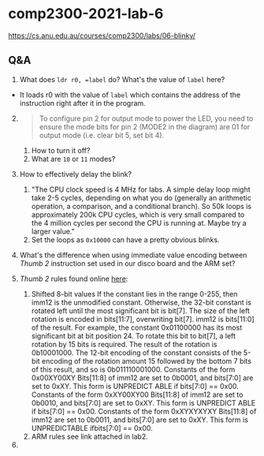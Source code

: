# comp2300-2021-lab-6

<https://cs.anu.edu.au/courses/comp2300/labs/06-blinky/>

## Q&A

1. What does `ldr r0, =label` do? What's the value of `label` here?

- It loads r0 with the value of `label` which contains the address of the instruction right after it in the program.

2. > To configure pin 2 for output mode to power the LED, you need to ensure the mode bits for pin 2 (MODE2 in the diagram) are 01 for output mode (i.e. clear bit 5, set bit 4).

   1. How to turn it off?
   2. What are `10` or `11` modes?

3. How to effectively delay the blink?

   1. "The CPU clock speed is 4 MHz for labs. A simple delay loop might take 2-5 cycles, depending on what you do (generally an arithmetic operation, a comparison, and a conditional branch). So 50k loops is approximately 200k CPU cycles, which is very small compared to the 4 million cycles per second the CPU is running at. Maybe try a larger value."
   2. Set the loops as `0x10000` can have a pretty obvious blinks.

4. What's the difference when using immediate value encoding between _Thumb 2_ instruction set used in our disco board and the ARM set?
5. _Thumb 2_ rules found online [here](http://class.ece.iastate.edu/cpre288/resources/docs/Thumb-2SupplementReferenceManual.pdf):
   1. Shifted 8-bit values
      If the constant lies in the range 0-255, then imm12 is the unmodified constant.
      Otherwise, the 32-bit constant is rotated left until the most significant bit is bit[7]. The size of the left
      rotation is encoded in bits[11:7], overwriting bit[7]. imm12 is bits[11:0] of the result.
      For example, the constant 0x01100000 has its most significant bit at bit position 24. To rotate this bit to bit[7], a left rotation by 15 bits is required. The result of the rotation is 0b10001000. The 12-bit encoding of the constant consists of the 5-bit encoding of the rotation amount 15 followed by the bottom 7 bits of this result, and so is 0b011110001000.
      Constants of the form 0x00XY00XY
      Bits[11:8] of imm12 are set to 0b0001, and bits[7:0] are set to 0xXY. This form is UNPREDICT ABLE if bits[7:0] == 0x00.
      Constants of the form 0xXY00XY00
      Bits[11:8] of imm12 are set to 0b0010, and bits[7:0] are set to 0xXY. This form is UNPREDICT ABLE if bits[7:0] == 0x00.
      Constants of the form 0xXYXYXYXY
      Bits[11:8] of imm12 are set to 0b0011, and bits[7:0] are set to 0xXY. This form is UNPREDICTABLE ifbits[7:0] == 0x00.
   2. ARM rules see link attached in lab2.
6.
